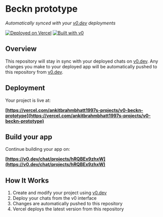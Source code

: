 # Beckn prototype

*Automatically synced with your [v0.dev](https://v0.dev) deployments*

[![Deployed on Vercel](https://img.shields.io/badge/Deployed%20on-Vercel-black?style=for-the-badge&logo=vercel)](https://vercel.com/ankitbrahmbhatt1997s-projects/v0-beckn-prototype)
[![Built with v0](https://img.shields.io/badge/Built%20with-v0.dev-black?style=for-the-badge)](https://v0.dev/chat/projects/hRQBEx9zhxW)

## Overview

This repository will stay in sync with your deployed chats on [v0.dev](https://v0.dev).
Any changes you make to your deployed app will be automatically pushed to this repository from [v0.dev](https://v0.dev).

## Deployment

Your project is live at:

**[https://vercel.com/ankitbrahmbhatt1997s-projects/v0-beckn-prototype](https://vercel.com/ankitbrahmbhatt1997s-projects/v0-beckn-prototype)**

## Build your app

Continue building your app on:

**[https://v0.dev/chat/projects/hRQBEx9zhxW](https://v0.dev/chat/projects/hRQBEx9zhxW)**

## How It Works

1. Create and modify your project using [v0.dev](https://v0.dev)
2. Deploy your chats from the v0 interface
3. Changes are automatically pushed to this repository
4. Vercel deploys the latest version from this repository